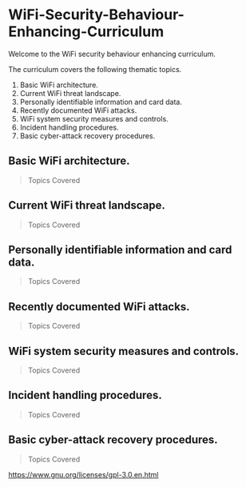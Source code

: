 # WiFi-Security-Behaviour-Enhancing-Curriculum

Welcome to the WiFi security behaviour enhancing curriculum.

The curriculum covers the following thematic topics.

1. Basic WiFi architecture.
2. Current WiFi threat landscape.
3. Personally identifiable information and card data.
4. Recently documented WiFi attacks.
5. WiFi system security measures and controls.
6. Incident handling procedures.
7. Basic cyber-attack recovery procedures.


## Basic WiFi architecture.
> Topics Covered
> 
## Current WiFi threat landscape.
> Topics Covered

## Personally identifiable information and card data.
> Topics Covered

## Recently documented WiFi attacks.
> Topics Covered

## WiFi system security measures and controls.
> Topics Covered

## Incident handling procedures.
> Topics Covered

## Basic cyber-attack recovery procedures.
> Topics Covered

https://www.gnu.org/licenses/gpl-3.0.en.html
